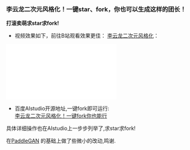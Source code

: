 




### 李云龙二次元风格化！一键star、fork，你也可以生成这样的团长！
**打滚卖萌求star求fork!**
- 视频效果如下，前往B站观看效果更佳：  [李云龙二次元风格化](https://www.bilibili.com/video/BV1B54y187tY)：
<iframe src="//player.bilibili.com/player.html?aid=844747233&bvid=BV1B54y187tY&cid=311414868&page=1" scrolling="no" border="0" frameborder="no" framespacing="0" allowfullscreen="true"> </iframe>

- 百度AIstudio开源地址,一键fork即可运行:  
[李云龙二次元风格化！一键fork你也能行](https://aistudio.baidu.com/aistudio/projectdetail/1671397)  

具体详细操作也在AIstudio上一步步列举了,求star求fork!


在[PaddleGAN](https://github.com/PaddlePaddle/PaddleGAN/blob/develop/README_cn.md) 的基础上做了些微小的改动,鸣谢.
